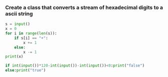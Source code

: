 ### Create a class that converts a stream of hexadecimal digits to a ascii string 

```.py
s = input()
x = 0
for i in range(len(s)):
    if s[i] == "+":
        x += 1
    else:
        x -= 1
print(x)

if int(input())*120-int(input())-int(input())<0:print("false")
else:print("true")
```

![]()
